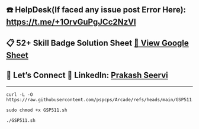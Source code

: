 



## ☎️ HelpDesk(If faced any issue post Error Here): https://t.me/+1OrvGuPgJCc2NzVl

## 📋 52+ Skill Badge Solution Sheet [📄 View Google Sheet](https://docs.google.com/spreadsheets/d/1UY1yh_xCRGealyBqSAejjkBSdgjqEj5M_XIQmveGJnU/edit?gid=0#gid=0)


## 🔗 Let’s Connect 👤 **LinkedIn**: [Prakash Seervi](https://www.linkedin.com/in/prakashseervi63/)


---
```
curl -L -O https://raw.githubusercontent.com/pspcps/Arcade/refs/heads/main/GSP511.sh

sudo chmod +x GSP511.sh

./GSP511.sh
```

